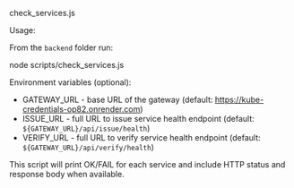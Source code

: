 check_services.js

Usage:

From the `backend` folder run:

node scripts/check_services.js

Environment variables (optional):
- GATEWAY_URL - base URL of the gateway (default: https://kube-credentials-op82.onrender.com)
- ISSUE_URL - full URL to issue service health endpoint (default: `${GATEWAY_URL}/api/issue/health`)
- VERIFY_URL - full URL to verify service health endpoint (default: `${GATEWAY_URL}/api/verify/health`)

This script will print OK/FAIL for each service and include HTTP status and response body when available.
